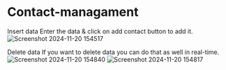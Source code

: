 # Contact-managament

Insert data
Enter the data & click on add contact button to add it.
![Screenshot 2024-11-20 154517](https://github.com/user-attachments/assets/78e49dcf-2373-4aec-929d-78aab9cb3e48)

Delete data
If you want to delete data you can do that as well in real-time.
![Screenshot 2024-11-20 154840](https://github.com/user-attachments/assets/687594b1-77fd-41a4-82d9-273cb670a86f)
![Screenshot 2024-11-20 154817](https://github.com/user-attachments/assets/d510fb5e-2067-4982-9f1f-6953058cd81b)
